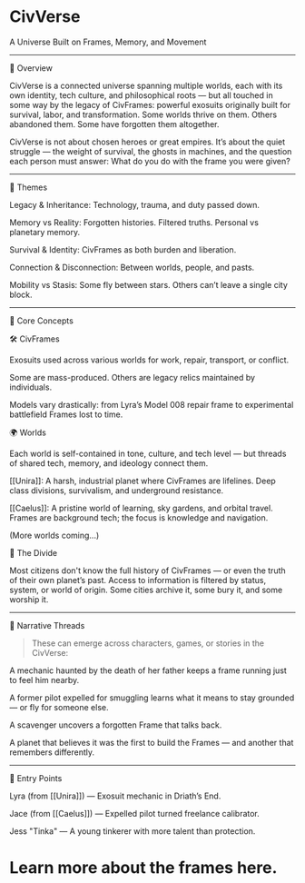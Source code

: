 # CivVerse
A Universe Built on Frames, Memory, and Movement


---

🌌 Overview

CivVerse is a connected universe spanning multiple worlds, each with its own identity, tech culture, and philosophical roots — but all touched in some way by the legacy of CivFrames: powerful exosuits originally built for survival, labor, and transformation. Some worlds thrive on them. Others abandoned them. Some have forgotten them altogether.

CivVerse is not about chosen heroes or great empires. It’s about the quiet struggle — the weight of survival, the ghosts in machines, and the question each person must answer:
What do you do with the frame you were given?


---

🧭 Themes

Legacy & Inheritance: Technology, trauma, and duty passed down.

Memory vs Reality: Forgotten histories. Filtered truths. Personal vs planetary memory.

Survival & Identity: CivFrames as both burden and liberation.

Connection & Disconnection: Between worlds, people, and pasts.

Mobility vs Stasis: Some fly between stars. Others can’t leave a single city block.



---

🧱 Core Concepts

🛠️ CivFrames

Exosuits used across various worlds for work, repair, transport, or conflict.

Some are mass-produced. Others are legacy relics maintained by individuals.

Models vary drastically: from Lyra’s Model 008 repair frame to experimental battlefield Frames lost to time.


🌍 Worlds

Each world is self-contained in tone, culture, and tech level — but threads of shared tech, memory, and ideology connect them.

[[Unira]]: A harsh, industrial planet where CivFrames are lifelines. Deep class divisions, survivalism, and underground resistance.

[[Caelus]]: A pristine world of learning, sky gardens, and orbital travel. Frames are background tech; the focus is knowledge and navigation.

(More worlds coming...)


🧬 The Divide

Most citizens don't know the full history of CivFrames — or even the truth of their own planet’s past.
Access to information is filtered by status, system, or world of origin. Some cities archive it, some bury it, and some worship it.


---

📖 Narrative Threads

> These can emerge across characters, games, or stories in the CivVerse:



A mechanic haunted by the death of her father keeps a frame running just to feel him nearby.

A former pilot expelled for smuggling learns what it means to stay grounded — or fly for someone else.

A scavenger uncovers a forgotten Frame that talks back.

A planet that believes it was the first to build the Frames — and another that remembers differently.



---

🔗 Entry Points

Lyra (from [[Unira]]) — Exosuit mechanic in Driath’s End.

Jace (from [[Caelus]]) — Expelled pilot turned freelance calibrator.

Jess "Tinka" — A young tinkerer with more talent than protection.

# Learn more about the frames here. 
## 